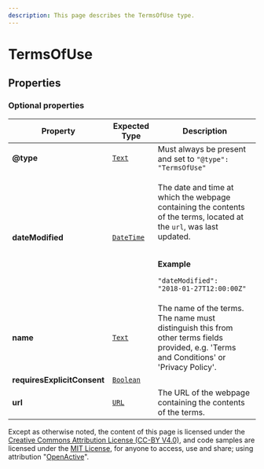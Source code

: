 ```yaml
---
description: This page describes the TermsOfUse type.
---
```


# TermsOfUse

## **Properties**

### **Optional properties**

| Property                    | Expected Type                              | Description                                                                                                                                                                                                                         |
| --------------------------- | ------------------------------------------ | ----------------------------------------------------------------------------------------------------------------------------------------------------------------------------------------------------------------------------------- |
| **@type**                   |  [`Text`](https://schema.org/Text)         |  Must always be present and set to `"@type": "TermsOfUse"`                                                                                                                                                                          |
| **dateModified**            |  [`DateTime`](https://schema.org/DateTime) | <p>The date and time at which the webpage containing the contents of the terms, located at the <code>url</code>, was last updated.</p><p><br><strong>Example</strong></p><p><code>"dateModified": "2018-01-27T12:00:00Z"</code></p> |
| **name**                    |  [`Text`](https://schema.org/Text)         | The name of the terms. The name must distinguish this from other terms fields provided, e.g. 'Terms and Conditions' or 'Privacy Policy'.                                                                                            |
| **requiresExplicitConsent** |  [`Boolean`](https://schema.org/Boolean)   |                                                                                                                                                                                                                                     |
| **url**                     |  [`URL`](https://schema.org/URL)           | The URL of the webpage containing the contents of the terms.                                                                                                                                                                        |

Except as otherwise noted, the content of this page is licensed under the [Creative Commons Attribution License (CC-BY V4.0)](https://creativecommons.org/licenses/by/4.0/), and code samples are licensed under the [MIT License](https://opensource.org/licenses/MIT), for anyone to access, use and share; using attribution "[OpenActive](https://www.openactive.io)".
